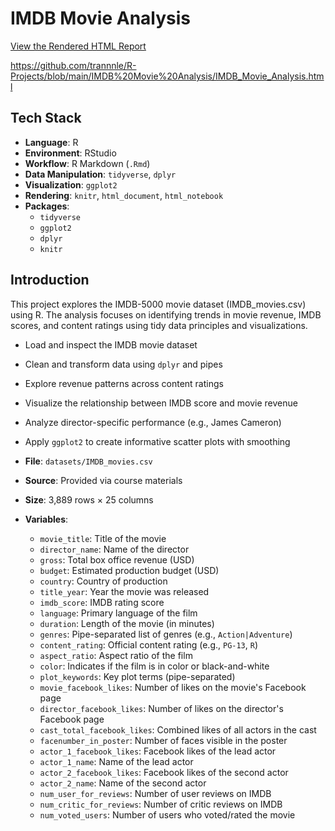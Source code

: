 # IMDB Movie Analysis 

[View the Rendered HTML Report](https://htmlpreview.github.io/?https://github.com/trannnle/R-Projects/blob/main/IMDB%20Movie%20Analysis/main/IMDB_Movie_Analysis.html)

https://github.com/trannnle/R-Projects/blob/main/IMDB%20Movie%20Analysis/IMDB_Movie_Analysis.html


## Tech Stack

- **Language**: R  
- **Environment**: RStudio  
- **Workflow**: R Markdown (`.Rmd`)  
- **Data Manipulation**: `tidyverse`, `dplyr`  
- **Visualization**: `ggplot2`  
- **Rendering**: `knitr`, `html_document`, `html_notebook`
- **Packages**:
  - `tidyverse`
  - `ggplot2`
  - `dplyr`
  - `knitr`


## Introduction

This project explores the IMDB-5000 movie dataset (IMDB_movies.csv) using R. The analysis focuses on identifying trends in movie revenue, IMDB scores, and content ratings using tidy data principles and visualizations.

- Load and inspect the IMDB movie dataset
- Clean and transform data using `dplyr` and pipes
- Explore revenue patterns across content ratings
- Visualize the relationship between IMDB score and movie revenue
- Analyze director-specific performance (e.g., James Cameron)
- Apply `ggplot2` to create informative scatter plots with smoothing

- **File**: `datasets/IMDB_movies.csv`
- **Source**: Provided via course materials
- **Size**: 3,889 rows × 25 columns
- **Variables**:
  - `movie_title`: Title of the movie  
  - `director_name`: Name of the director  
  - `gross`: Total box office revenue (USD)  
  - `budget`: Estimated production budget (USD)  
  - `country`: Country of production  
  - `title_year`: Year the movie was released  
  - `imdb_score`: IMDB rating score  
  - `language`: Primary language of the film  
  - `duration`: Length of the movie (in minutes)  
  - `genres`: Pipe-separated list of genres (e.g., `Action|Adventure`)  
  - `content_rating`: Official content rating (e.g., `PG-13`, `R`)  
  - `aspect_ratio`: Aspect ratio of the film  
  - `color`: Indicates if the film is in color or black-and-white  
  - `plot_keywords`: Key plot terms (pipe-separated)  
  - `movie_facebook_likes`: Number of likes on the movie's Facebook page  
  - `director_facebook_likes`: Number of likes on the director's Facebook page  
  - `cast_total_facebook_likes`: Combined likes of all actors in the cast  
  - `facenumber_in_poster`: Number of faces visible in the poster  
  - `actor_1_facebook_likes`: Facebook likes of the lead actor  
  - `actor_1_name`: Name of the lead actor  
  - `actor_2_facebook_likes`: Facebook likes of the second actor  
  - `actor_2_name`: Name of the second actor  
  - `num_user_for_reviews`: Number of user reviews on IMDB  
  - `num_critic_for_reviews`: Number of critic reviews on IMDB  
  - `num_voted_users`: Number of users who voted/rated the movie  
